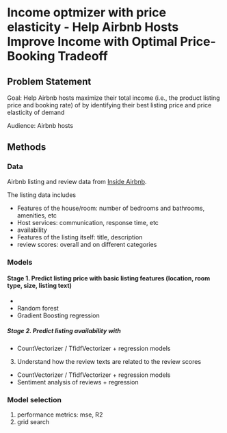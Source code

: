 # Income optmizer with price elasticity - Help Airbnb Hosts Improve Income with Optimal Price-Booking Tradeoff 

## Problem Statement

Goal: 
Help Airbnb hosts maximize their total income (i.e., the product listing price and booking rate) of by identifying their best listing price and price elasticity of demand

Audience: Airbnb hosts

## Methods

### Data
Airbnb listing and review data from [Inside Airbnb](http://insideairbnb.com/get-the-data.html). 

The listing data includes 
- Features of the house/room: number of bedrooms and bathrooms, amenities, etc
- Host services: communication, response time, etc
- availability
- Features of the listing itself: title, description
- review scores: overall and on different categories 



### Models
#### Stage 1. Predict listing price with basic listing features (location, room type, size, listing text) 
- 
- Random forest
- Gradient Boosting regression

##### Stage 2. Predict listing availability with 
- CountVectorizer / TfidfVectorizer + regression models

3. Understand how the review texts are related to the review scores
- CountVectorizer / TfidfVectorizer + regression models
- Sentiment analysis of reviews + regression

### Model selection
1. performance metrics: mse, R2
2. grid search
